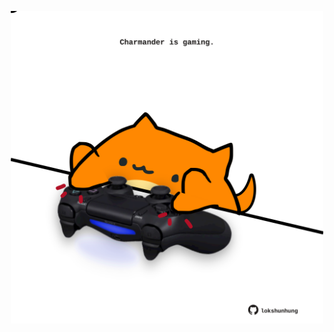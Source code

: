 <!-- built at 19/02/2025, 06:00:47 UTC -->
<p align="center">
  <img width="500" height="500" src="./ReadmeImage.svg">
</p>
